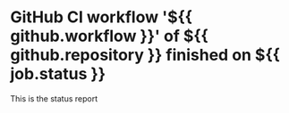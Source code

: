 # GitHub CI workflow '${{ github.workflow }}' of ${{ github.repository }} finished on ${{ job.status }}

This is the status report
